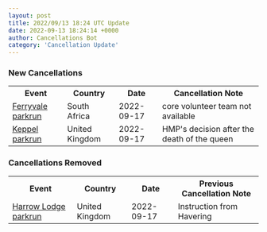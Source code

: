 ```yaml
---
layout: post
title: 2022/09/13 18:24 UTC Update
date: 2022-09-13 18:24:14 +0000
author: Cancellations Bot
category: 'Cancellation Update'
---
```


<h3>New Cancellations</h3>
<div class='hscrollable'>
<table style='width: 100%'>
    <tr>
        <th>Event</th>
        <th>Country</th>
        <th>Date</th>
        <th>Cancellation Note</th>
    </tr>
    <tr>
        <td><a href="https://www.parkrun.co.za/ferryvale">Ferryvale parkrun</a></td>
        <td>South Africa</td>
        <td>2022-09-17</td>
        <td>core volunteer team not available</td>
    </tr>
    <tr>
        <td><a href="">Keppel parkrun</a></td>
        <td>United Kingdom</td>
        <td>2022-09-17</td>
        <td>HMP's decision after the death of the queen</td>
    </tr>
</table>
</div>
<h3>Cancellations Removed</h3>
<div class='hscrollable'>
<table style='width: 100%'>
    <tr>
        <th>Event</th>
        <th>Country</th>
        <th>Date</th>
        <th>Previous Cancellation Note</th>
    </tr>
    <tr>
        <td><a href="https://www.parkrun.org.uk/harrowlodge">Harrow Lodge parkrun</a></td>
        <td>United Kingdom</td>
        <td>2022-09-17</td>
        <td>Instruction from Havering</td>
    </tr>
</table>
</div>
